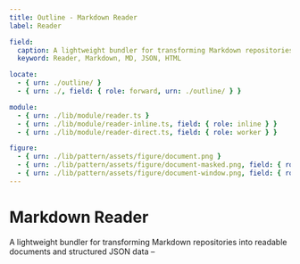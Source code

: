```yaml
---
title: Outline - Markdown Reader
label: Reader

field:
  caption: A lightweight bundler for transforming Markdown repositories into readable documents and structured JSON data –
  keyword: Reader, Markdown, MD, JSON, HTML

locate:
  - { urn: ./outline/ }
  - { urn: ./, field: { role: forward, urn: ./outline/ } }

module:
  - { urn: ./lib/module/reader.ts }
  - { urn: ./lib/module/reader-inline.ts, field: { role: inline } }
  - { urn: ./lib/module/reader-direct.ts, field: { role: worker } }

figure:
  - { urn: ./lib/pattern/assets/figure/document.png }
  - { urn: ./lib/pattern/assets/figure/document-masked.png, field: { role: masked } }
  - { urn: ./lib/pattern/assets/figure/document-window.png, field: { role: window } }
---
```


# Markdown Reader

A lightweight bundler for transforming Markdown repositories into readable documents and structured JSON data –
